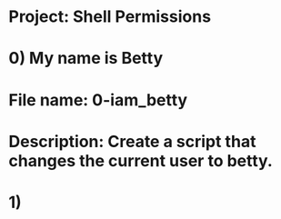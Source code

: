 # Project: Shell Permissions
#
# 0) My name is Betty
# File name: 0-iam_betty
# Description: Create a script that changes the current user to betty.
#
# 1) 


